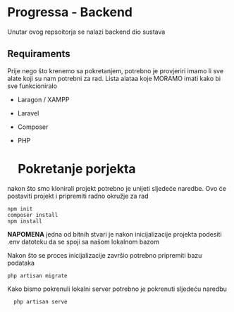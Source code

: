 # Progressa - Backend

Unutar ovog repsoitorja se nalazi backend dio sustava

## Requiraments

Prije nego što krenemo sa pokretanjem, potrebno je provjeriri imamo li sve alate koji su nam potrebni za rad.
Lista alataa koje MORAMO imati kako bi sve funkcioniralo

- Laragon / XAMPP
- Laravel
- Composer
- PHP

  # Pokretanje porjekta

nakon što smo klonirali projekt potrebno je unijeti sljedeće naredbe.
Ovo će postaviti projekt i pripremiti radno okružje za rad

  ```shell
  npm init
  composer install
  npm install
  ```
**NAPOMENA** jedna od bitnih stvari je nakon inicijalizacije projekta podesiti .env datoteku da se spoji sa našom lokalnom bazom

Nakon što se proces inicijalizacije završio potrebno pripremiti bazu podataka


  ```shell
  php artisan migrate
  ```

Kako bismo pokrenuli lokalni server potrebno je pokrenuti sljedeću naredbu

```shell
  php artisan serve
```
  

